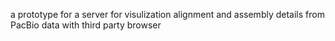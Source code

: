 a prototype for a server for visulization alignment and 
assembly details from PacBio data with third party browser

